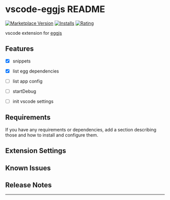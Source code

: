 # vscode-eggjs README

[![Marketplace Version](https://vsmarketplacebadge.apphb.com/version/atian25.eggjs.svg)](https://marketplace.visualstudio.com/items?itemName=atian25.eggjs)
[![Installs](https://vsmarketplacebadge.apphb.com/installs/atian25.eggjs.svg)](https://marketplace.visualstudio.com/items?itemName=atian25.eggjs)
[![Rating](https://vsmarketplacebadge.apphb.com/rating/atian25.eggjs.svg)](https://marketplace.visualstudio.com/items?itemName=atian25.eggjs)

vscode extension for [eggjs]

## Features

- [x] snippets
- [x] list egg dependencies
- [ ] list app config
- [ ] startDebug
- [ ] init vscode settings


## Requirements

If you have any requirements or dependencies, add a section describing those and how to install and configure them.

## Extension Settings

<!--
Include if your extension adds any VS Code settings through the `contributes.configuration` extension point.

For example:

This extension contributes the following settings:

* `myExtension.enable`: enable/disable this extension
* `myExtension.thing`: set to `blah` to do something
-->

## Known Issues

## Release Notes


-----------------------------------------------------------------------------------------------------------

[eggjs]: https://eggjs.org/